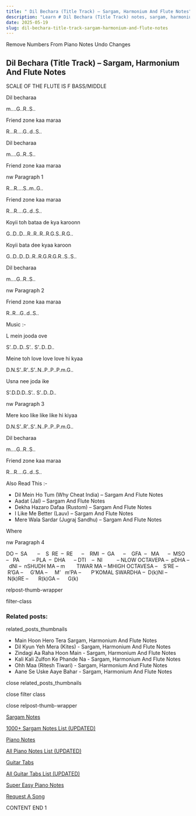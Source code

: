 ```yaml
---
title: " Dil Bechara (Title Track) – Sargam, Harmonium And Flute Notes"
description: "Learn # Dil Bechara (Title Track) notes, sargam, harmonium notations and flute notes. Easy step-by-step tutorial for beginners."
date: 2025-05-19
slug: dil-bechara-title-track-sargam-harmonium-and-flute-notes
---
```


Remove Numbers From Piano Notes
Undo Changes

## Dil Bechara (Title Track) – Sargam, Harmonium And Flute Notes

SCALE OF THE FLUTE IS F BASS/MIDDLE

Dil becharaa

m….G..R..S..

Friend zone kaa maraa

R…R….G..d..S..

Dil becharaa

m….G..R..S..

Friend zone kaa maraa

nw Paragraph 1

R…R….S..m..G..

Friend zone kaa maraa

R…R….G..d..S..

Koyii toh bataa de kya karoonn

G..D..D…R..R..R..R.G.S..R.G..

Koyii bata dee kyaa karoon

G..D..D..D..R..R.G.R.G.R..S..S..

Dil becharaa

m….G..R..S..

nw Paragraph 2

Friend zone kaa maraa

R..R…G..d..S..

Music :-

L mein jooda ove

S’..D..D..S’.. S’..D..D..

Meine toh love love love hi kyaa

D.N.S’..R’..S’..N..P..P..P.m.G..

Usna nee joda ike

S’.D.D.D..S’.. S’..D..D..

nw Paragraph 3

Mere koo like like like hi kiyaa

D.N.S’..R’..S’..N..P..P..P.m.G..

Dil becharaa

m….G..R..S..

Friend zone kaa maraa

R…R….G..d..S..

Also Read This :-

- Dil Mein Ho Tum (Why Cheat India) – Sargam And Flute Notes
- Aadat (Jal) – Sargam And Flute Notes
- Dekha Hazaro Dafaa (Rustom) – Sargam And Flute Notes
- I Like Me Better (Lauv) – Sargam And Flute Notes
- Mere Wala Sardar (Jugraj Sandhu) – Sargam And Flute Notes

Where

nw Paragraph 4

DO –  SA       –    S  RE  –  RE      –    RMI  –  GA      –    GFA  –   MA      –  MSO  –   PA         – PLA  –  DHA      – DTI    –  NI          – NLOW OCTAVEPA –  pDHA –  dNI –  nSHUDH MA – m        TIWAR MA – MHIGH OCTAVESA –    S’RE –     R’GA –     G’MA –     M’   m’PA –       P’KOMAL SWARDHA –  D(k)NI –       N(k)RE –       R(k)GA –      G(k)

relpost-thumb-wrapper

filter-class

### Related posts:

related_posts_thumbnails

- Main Hoon Hero Tera Sargam, Harmonium And Flute Notes
- Dil Kyun Yeh Mera (Kites) - Sargam, Harmonium And Flute Notes
- Zindagi Aa Raha Hoon Main - Sargam, Harmonium And Flute Notes
- Kali Kali Zulfon Ke Phande Na - Sargam, Harmonium And Flute Notes
- Ohh Maa (Ritesh Tiwari) - Sargam, Harmonium And Flute Notes
- Aane Se Uske Aaye Bahar - Sargam, Harmonium And Flute Notes

close related_posts_thumbnails

close filter class

close relpost-thumb-wrapper

[Sargam Notes](/sargam-notes.html)

[1000+ Sargam Notes List (UPDATED)](/all-songs-list-sargam-notes.html)

[Piano Notes](/piano-notes.html)

[All Piano Notes List (UPDATED)](/all-songs-list-piano-notes.html)

[Guitar Tabs](/guitar-tabs.html)

[All Guitar Tabs List (UPDATED)](/all-songs-list-guitar-tabs.html)

[Super Easy Piano Notes](https://studywall.in/)

[Request A Song](/request-a-song.html)

CONTENT END 1
